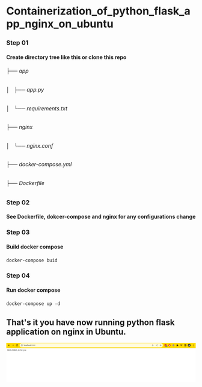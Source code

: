 # Containerization_of_python_flask_app_nginx_on_ubuntu
### Step 01
#### Create directory tree like this or clone this repo
###### ├── app 
###### │   ├── app.py
###### │   └── requirements.txt
###### ├── nginx
###### │   └── nginx.conf
###### ├── docker-compose.yml
###### ├── Dockerfile
### Step 02
#### See Dockerfile, dokcer-compose and nginx for any configurations change
### Step 03
#### Build docker compose 
`docker-compose buid`
### Step 04
#### Run docker compose
`docker-compose up -d`
## That's it you have now running python flask application on nginx in Ubuntu.
<img src="https://github.com/Habibullah339/Containerization_of_python_flask_app_nginx_on_ubuntu/blob/main/Screenshot%20from%202023-08-23%2010-09-09.png">
